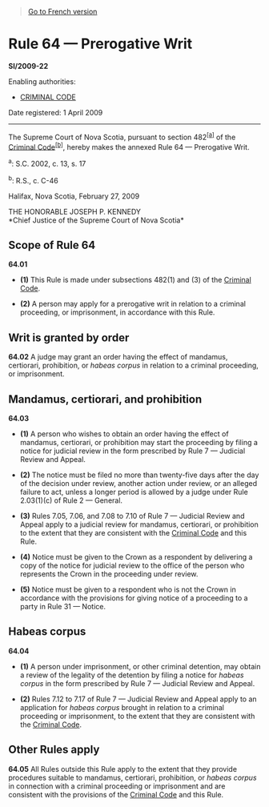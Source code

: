 > [Go to French version](/fr/Règlements/Textes%20réglementaires/2009/22.md)

# Rule 64 — Prerogative Writ

**SI/2009-22**

Enabling authorities: 
- [CRIMINAL CODE](/en/Acts/Revised%20Statutes%20of%20Canada/C/C-46.md)

Date registered: 1 April 2009

----------

The Supreme Court of Nova Scotia, pursuant to section 482<sup><a href='#fn_612176-E_hq_6202'>[a]</a></sup> of the [Criminal Code](/en/Acts/Revised%20Statutes%20of%20Canada/C/C-46.md)<sup><a href='#fn_612176-E_hq_6509'>[b]</a></sup>, hereby makes the annexed Rule 64 — Prerogative Writ.

<a name='fn_612176-E_hq_6202'><sup>a</sup></a>: S.C. 2002, c. 13, s. 17<br />

<a name='fn_612176-E_hq_6509'><sup>b</sup></a>: R.S., c. C-46<br />

Halifax, Nova Scotia, February 27, 2009


<p>THE HONORABLE JOSEPH P. KENNEDY<br />*Chief Justice of the Supreme Court of Nova Scotia*<br /></p>




## **Scope of Rule 64**


**64.01** 

- **(1)** This Rule is made under subsections 482(1) and (3) of the [Criminal Code](/en/Acts/Revised%20Statutes%20of%20Canada/C/C-46.md).

- **(2)** A person may apply for a prerogative writ in relation to a criminal proceeding, or imprisonment, in accordance with this Rule.




## **Writ is granted by order**


**64.02** A judge may grant an order having the effect of mandamus, certiorari, prohibition, or *habeas corpus* in relation to a criminal proceeding, or imprisonment.




## **Mandamus, certiorari, and prohibition**


**64.03** 

- **(1)** A person who wishes to obtain an order having the effect of mandamus, certiorari, or prohibition may start the proceeding by filing a notice for judicial review in the form prescribed by Rule 7 — Judicial Review and Appeal.

- **(2)** The notice must be filed no more than twenty-five days after the day of the decision under review, another action under review, or an alleged failure to act, unless a longer period is allowed by a judge under Rule 2.03(1)(c) of Rule 2 — General.

- **(3)** Rules 7.05, 7.06, and 7.08 to 7.10 of Rule 7 — Judicial Review and Appeal apply to a judicial review for mandamus, certiorari, or prohibition to the extent that they are consistent with the [Criminal Code](/en/Acts/Revised%20Statutes%20of%20Canada/C/C-46.md) and this Rule.

- **(4)** Notice must be given to the Crown as a respondent by delivering a copy of the notice for judicial review to the office of the person who represents the Crown in the proceeding under review.

- **(5)** Notice must be given to a respondent who is not the Crown in accordance with the provisions for giving notice of a proceeding to a party in Rule 31 — Notice.




## **Habeas corpus**


**64.04** 

- **(1)** A person under imprisonment, or other criminal detention, may obtain a review of the legality of the detention by filing a notice for *habeas corpus* in the form prescribed by Rule 7 — Judicial Review and Appeal.

- **(2)** Rules 7.12 to 7.17 of Rule 7 — Judicial Review and Appeal apply to an application for *habeas corpus* brought in relation to a criminal proceeding or imprisonment, to the extent that they are consistent with the [Criminal Code](/en/Acts/Revised%20Statutes%20of%20Canada/C/C-46.md).




## **Other Rules apply**


**64.05** All Rules outside this Rule apply to the extent that they provide procedures suitable to mandamus, certiorari, prohibition, or *habeas corpus* in connection with a criminal proceeding or imprisonment and are consistent with the provisions of the [Criminal Code](/en/Acts/Revised%20Statutes%20of%20Canada/C/C-46.md) and this Rule.


